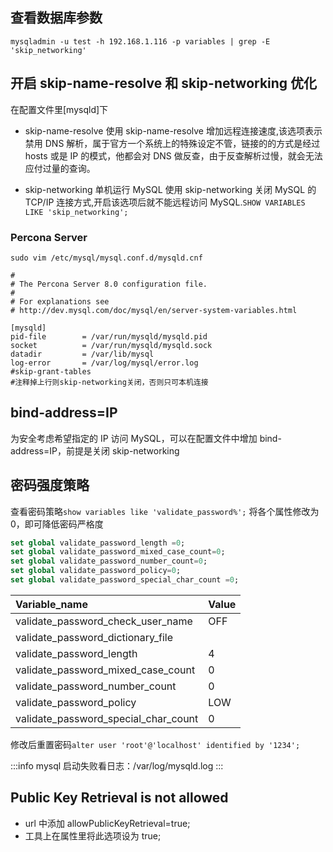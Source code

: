 ## 查看数据库参数

`mysqladmin -u test -h 192.168.1.116 -p variables | grep -E 'skip_networking'`

## 开启 skip-name-resolve 和 skip-networking 优化

在配置文件里\[mysqld\]下

- skip-name-resolve
  使用 skip-name-resolve 增加远程连接速度,该选项表示禁用 DNS 解析，属于官方一个系统上的特殊设定不管，链接的的方式是经过 hosts 或是 IP 的模式，他都会对 DNS 做反查，由于反查解析过慢，就会无法应付过量的查询。

- skip-networking
  单机运行 MySQL 使用 skip-networking 关闭 MySQL 的 TCP/IP 连接方式,开启该选项后就不能远程访问 MySQL.`SHOW VARIABLES LIKE 'skip_networking';`

### Percona Server

`sudo vim /etc/mysql/mysql.conf.d/mysqld.cnf`

```log
#
# The Percona Server 8.0 configuration file.
#
# For explanations see
# http://dev.mysql.com/doc/mysql/en/server-system-variables.html

[mysqld]
pid-file        = /var/run/mysqld/mysqld.pid
socket          = /var/run/mysqld/mysqld.sock
datadir         = /var/lib/mysql
log-error       = /var/log/mysql/error.log
#skip-grant-tables
#注释掉上行则skip-networking关闭，否则只可本机连接
```

## bind-address=IP

为安全考虑希望指定的 IP 访问 MySQL，可以在配置文件中增加 bind-address=IP，前提是关闭 skip-networking

## 密码强度策略

查看密码策略`show variables like 'validate_password%';`
将各个属性修改为 0，即可降低密码严格度

```sql
set global validate_password_length =0;
set global validate_password_mixed_case_count=0;
set global validate_password_number_count=0;
set global validate_password_policy=0;
set global validate_password_special_char_count =0;
```

| Variable_name                        | Value |
| :----------------------------------- | :---- |
| validate_password_check_user_name    | OFF   |
| validate_password_dictionary_file    |       |
| validate_password_length             | 4     |
| validate_password_mixed_case_count   | 0     |
| validate_password_number_count       | 0     |
| validate_password_policy             | LOW   |
| validate_password_special_char_count | 0     |

修改后重置密码`alter user 'root'@'localhost' identified by '1234';`

:::info
mysql 启动失败看日志：/var/log/mysqld.log
:::

## Public Key Retrieval is not allowed

- url 中添加 allowPublicKeyRetrieval=true;
- 工具上在属性里将此选项设为 true;
